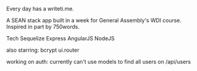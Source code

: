 Every day has a writeti.me.

A SEAN stack app built in a week for General Assembly's WDI course. Inspired in part by 750words.

Tech
Sequelize
Express
AngularJS
NodeJS

also starring: 
bcrypt
ui.router

working on auth:
currently can't use models to find all users on /api/users